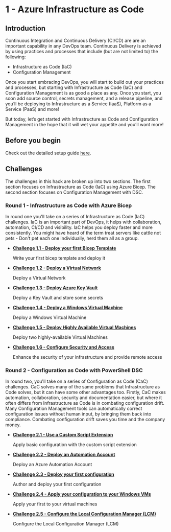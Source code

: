 # 1 - Azure Infrastructure as Code

## Introduction

Continuous Integration and Continuous Delivery (CI/CD) are are an important capability in any DevOps team. Continuous Delivery is achieved by using practices and processes that include (but are not limited to) the following:

* Infrastructure as Code (IaC)
* Configuration Management

Once you start embracing DevOps, you will start to build out your practices and processes, but starting with Infrastructure as Code (IaC) and Configuration Management is as good a place as any. Once you start, you soon add source control, secrets management, and a release pipeline, and you’ll be deploying to Infrastructure as a Service (IaaS), Platform as a Service (PaaS) and more!

But today, let’s get started with Infrastructure as Code and Configuration Management in the hope that it will wet your appetite and you’ll want more!


## Before you begin

Check out the detailed setup guide [here](Setup/readme.md).

## Challenges

The challenges in this hack are broken up into two sections. The first section focuses on Infrastructure as Code (IaC) using Azure Bicep. The second section focuses on Configuration Management with DSC.

### Round 1 - Infrastructure as Code with Azure Bicep

In round one you'll take on a series of Infrastructure as Code (IaC) challenges. IaC is an important part of DevOps, it helps with collaboration, automation, CI/CD and visibility. IaC helps you deploy faster and more consistently. You might have heard of the term treat servers like cattle not pets - Don't pet each one individually, herd them all as a group.

* [**Challenge 1.1 - Deploy your first Bicep Template**](Challenges/1.1/readme.md)

    Write your first bicep template and deploy it

* [**Challenge 1.2 - Deploy a Virtual Network**](Challenges/1.2/readme.md)
    
    Deploy a Virtual Network

* [**Challenge 1.3 - Deploy Azure Key Vault**](Challenges/1.3/readme.md)
    
    Deploy a Key Vault and store some secrets

* [**Challenge 1.4 - Deploy a Windows Virtual Machine**](Challenges/1.4/readme.md)
    
    Deploy a Windows Virtual Machine

* [**Challenge 1.5 - Deploy Highly Available Virtual Machines**](Challenges/1.5/readme.md)

    Deploy two highly-available Virtual Machines

* [**Challenge 1.6 - Configure Security and Access**](Challenges/1.6/readme.md)
   
    Enhance the security of your infrastructure and provide remote access

### Round 2 - Configuration as Code with PowerShell DSC

In round two, you'll take on a series of Configuration as Code (CaC) challenges. CaC solves many of the same problems that Infrastructure as Code solves, but it can have some other advantages too. Firstly, CaC makes automation, collaboration, security and documentation easier, but where it often differs from Infrastructure as Code is in combating configuration drift. Many Configuration Management tools can automatically correct configuration issues without human input, by bringing them back into compliance. Combating configuration drift saves you time and the company money.

* [**Challenge 2.1 - Use a Custom Script Extension**](Challenges/2.1/readme.md)

    Apply basic configuration with the custom script extension

* [**Challenge 2.2 - Deploy an Automation Account**](Challenges/2.2/readme.md)

    Deploy an Azure Automation Account

* [**Challenge 2.3 - Deploy your first configuration**](Challenges/2.3/readme.md)

    Author and deploy your first configuration

* [**Challenge 2.4 - Apply your configuration to your Windows VMs**](Challenges/2.4/readme.md)

    Apply your first to your virtual machines

* [**Challenge 2.5 - Configure the Local Configuration Manager (LCM)**](Challenges/2.4/readme.md)

    Configure the Local Configuration Manager (LCM)
